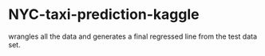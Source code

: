 # NYC-taxi-prediction-kaggle
wrangles all the data and generates a final regressed line from the test data set.
